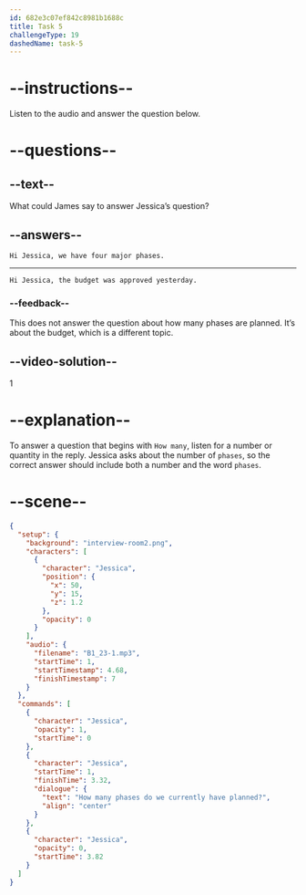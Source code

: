 ```yaml
---
id: 682e3c07ef842c8981b1688c
title: Task 5
challengeType: 19
dashedName: task-5
---
```


<!-- (Audio) Jessica: How many phases do we currently have planned? -->
<!-- SPEAKING -->

# --instructions--

Listen to the audio and answer the question below.

# --questions--

## --text--

What could James say to answer Jessica’s question?

## --answers--

`Hi Jessica, we have four major phases.`

---

`Hi Jessica, the budget was approved yesterday.`

### --feedback--

This does not answer the question about how many phases are planned. It’s about the budget, which is a different topic.

## --video-solution--

1

# --explanation--

To answer a question that begins with `How many`, listen for a number or quantity in the reply. Jessica asks about the number of `phases`, so the correct answer should include both a number and the word `phases`.

# --scene--

```json
{
  "setup": {
    "background": "interview-room2.png",
    "characters": [
      {
        "character": "Jessica",
        "position": {
          "x": 50,
          "y": 15,
          "z": 1.2
        },
        "opacity": 0
      }
    ],
    "audio": {
      "filename": "B1_23-1.mp3",
      "startTime": 1,
      "startTimestamp": 4.68,
      "finishTimestamp": 7
    }
  },
  "commands": [
    {
      "character": "Jessica",
      "opacity": 1,
      "startTime": 0
    },
    {
      "character": "Jessica",
      "startTime": 1,
      "finishTime": 3.32,
      "dialogue": {
        "text": "How many phases do we currently have planned?",
        "align": "center"
      }
    },
    {
      "character": "Jessica",
      "opacity": 0,
      "startTime": 3.82
    }
  ]
}
```
